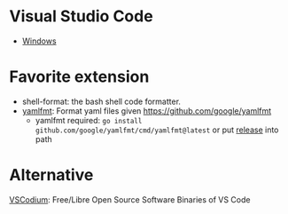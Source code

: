 # Visual Studio Code
- [Windows](https://github.com/davidkhala/windows-utils/tree/master/vs-code)

# Favorite extension
- shell-format: the bash shell code formatter.
- [yamlfmt](https://marketplace.visualstudio.com/items/?itemName=bluebrown.yamlfmt): Format yaml files given https://github.com/google/yamlfmt
    - yamlfmt required: `go install github.com/google/yamlfmt/cmd/yamlfmt@latest` or put [release](https://github.com/google/yamlfmt/releases) into path
# Alternative
[VSCodium](https://vscodium.com/): Free/Libre Open Source Software Binaries of VS Code
